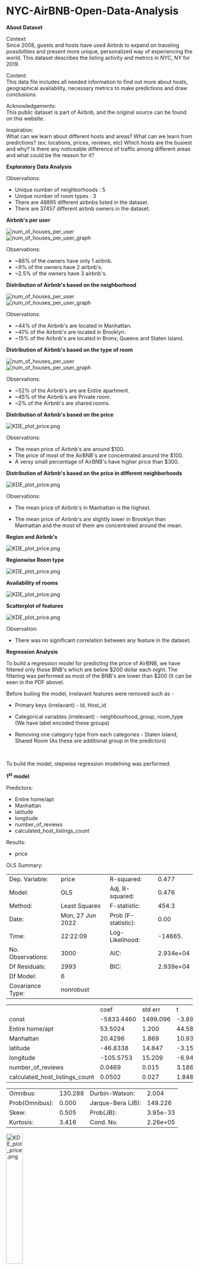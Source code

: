 # NYC-AirBNB-Open-Data-Analysis

<b>About Dataset</b>

Context: <br>
Since 2008, guests and hosts have used Airbnb to expand on traveling possibilities and present more unique, personalized way of experiencing the world. This dataset describes the listing activity and metrics in NYC, NY for 2019.

Content: <br>
This data file includes all needed information to find out more about hosts, geographical availability, necessary metrics to make predictions and draw conclusions.

Acknowledgements: <br>
This public dataset is part of Airbnb, and the original source can be found on this website.

Inspiration: <br>
What can we learn about different hosts and areas?
What can we learn from predictions? (ex: locations, prices, reviews, etc)
Which hosts are the busiest and why?
Is there any noticeable difference of traffic among different areas and what could be the reason for it?

<b>Exploratory Data Analysis</b>

Observations:

- Unique number of neighborhoods : 5
- Unique number of room types : 3
- There are 48895 different airbnbs listed in the dataset.
- There are 37457 different airbnb owners in the dataset.

<b>Airbnb's per user</b>

<img src="pictures/num_of_houses_per_user.JPG" alt="num_of_houses_per_user">
<br>
<img src="pictures/num_of_houses_per_user_graph.png" alt="num_of_houses_per_user_graph">
<br>

Observations:

- ~86% of the owners have only 1 airbnb.
- ~9% of the owners have 2 airbnb's.
- ~2.5% of the owners have 3 airbnb's.

<b>Distribution of Airbnb's based on the neighborhood</b>

<img src="pictures/num_of_airbnbs_per_neighborhood.JPG" alt="num_of_houses_per_user">
<br>
<img src="pictures/num_of_airbnbs_per_neighborhood_graph.png" alt="num_of_houses_per_user_graph">
<br>

Observations:

- ~44% of the Airbnb's are located in Manhattan.
- ~41% of the Airbnb's are located in Brooklyn.
- ~15% of the Airbnb's are located in Bronx, Queens and Staten Island.


<b>Distribution of Airbnb's based on the type of room</b>

<img src="pictures/types_of_rooms_in_airbnb.JPG" alt="num_of_houses_per_user">
<br>
<img src="pictures/types_of_rooms_in_airbnb_graph.png" alt="num_of_houses_per_user_graph">
<br>

Observations:

- ~52% of the Airbnb's are are Entire apartment.
- ~45% of the Airbnb's are Private room.
- ~2% of the Airbnb's are shared rooms.


<b>Distribution of Airbnb's based on the price</b>

<img src="pictures/KDE_plot_price.png" alt="KDE_plot_price.png">

Observations:

- The mean price of Airbnb's are around $100.
- The price of most of the AirBNB's are concentrated around the $100. 
- A versy small percentage of AirBNB's have higher price than $300.

<b>Distribution of Airbnb's based on the price in different neighborhoods</b>

<img src="pictures/KDE_plot_price_neighborhood.png" alt="KDE_plot_price.png">

Observations:

- The mean price of Airbnb's in Manhattan is the highest.

- The mean price of Airbnb's are slightly lower in Brooklyn than Manhattan and the most of them are concentrated around the mean.

<b>Region and Airbnb's</b>

<img src="pictures/KDE_plot_price_neighborhood.png" alt="KDE_plot_price.png">

<b>Regionwise Room type</b>

<img src="pictures/types_of_room_region.png" alt="KDE_plot_price.png">

<b>Availability of rooms</b>

<img src="pictures/availablity_region.png" alt="KDE_plot_price.png">

<b>Scatterplot of features</b>

<img src="pictures/scatterplot.png" alt="KDE_plot_price.png">

Observation:

- There was no significant correlation between any feature in the dataset.

<b>Regression Analysis</b>

To build a regression model for predicting the price of AirBNB, we have filtered only those BNB's which are below $200 dollar each night. The filtering was performed as most of the BNB's are lower than $200 (It can be seen in the PDF above).
<br>

Before builing the model, irrelavant features were removed such as - 

 - Primary keys (irrelavant) - Id, Host_id

 - Categorical variables (irrelevant) - neighbourhood_group, room_type
   (We have label encoded these groups)

 - Removing one category type from each categories - Staten Island, Shared Room
   (As these are additional group in the predictors)

<br>

To build the model, stepwise regression modelning was performed.

<b>1<sup>st</sup> model</b>

Predictors:

- Entire home/apt
- Manhattan
- latitude
- longitude 
- number_of_reviews 
- calculated_host_listings_count

Results:

- price

OLS Summary:

<table>
	<tr><td>Dep. Variable:</td>                  <td>price</td>   <td>R-squared:</td>                       <td>0.477</td>
	<tr><td>Model:</td>                        <td>OLS</td>   <td>Adj. R-squared:</td>                  <td>0.476</td></tr>
	<tr><td>Method:</td>                 <td>Least Squares</td>   <td>F-statistic:</td>                  <td>454.3 </td></tr>
	<tr><td>Date:</td>                <td>Mon, 27 Jun 2022</td>   <td>Prob (F-statistic):</td>               <td>0.00 </td></tr>
	<tr><td>Time:</td>                        <td>22:22:09</td>   <td>Log-Likelihood:</td>                <td>-14665. </td></tr>
	<tr><td>No. Observations:</td>                <td>3000</td>   <td>AIC:</td>                         <td>2.934e+04 </td></tr>
	<tr><td>Df Residuals:</td>                    <td>2993</td>   <td>BIC:</td>                         <td>2.939e+04 </td></tr>
	<tr><td>Df Model:</td>                           <td>6</td>    <td></td>                                 <td></td>     </tr>
	<tr><td>Covariance Type:</td>            <td>nonrobust</td>        <td></td>                             <td></td>     </tr>
</table>

<table>
	<tr><td></td><td>coef</td><td>std err</td><td>t</td><td>P>|t|</td><td>[0.025</td><td>0.975]</td></tr>
	<tr><td>const</td><td>-5833.4460</td><td>1499.096</td><td>-3.891</td><td>0.000</td><td>-8772.808</td><td>-2894.084</td></tr>
	<tr><td>Entire home/apt</td><td>53.5024</td><td>1.200</td><td>44.586</td><td>0.000</td><td>51.150</td><td>55.855</td></tr>
	<tr><td>Manhattan</td><td>20.4296</td><td>1.869</td><td>10.933</td><td>0.000</td><td>16.766</td><td>24.093</td></tr>
	<tr><td>latitude</td><td>-46.8338</td><td>14.847</td><td>-3.155</td><td>0.002</td><td>-75.944</td><td>-17.723</td></tr>
	<tr><td>longitude</td><td>-105.5753</td><td>15.209</td><td>-6.941</td><td>0.000</td><td>-135.397</td><td>-75.753</td></tr>
	<tr><td>number_of_reviews</td><td>0.0469</td><td>0.015</td><td>3.186</td><td>0.001</td><td>0.018</td><td>0.076</td></tr>
	<tr><td>calculated_host_listings_count</td><td>0.0502</td><td>0.027</td><td>1.848</td><td>0.065</td><td>-0.003</td><td>0.103</td></tr>
</table>	
 
<table>	
	<tr><td>Omnibus:</td><td>130.288</td><td>Durbin-Watson:</td><td>2.004</td></tr>
	<tr><td>Prob(Omnibus):</td><td>0.000</td><td>Jarque-Bera (JB):</td><td>149.226</td></tr>
	<tr><td>Skew:</td><td>0.505</td><td>Prob(JB):</td><td>3.95e-33</td></tr>
	<tr><td>Kurtosis:</td><td>3.416</td><td>Cond. No.</td><td>2.26e+05</td></tr>
</table>


<img src="pictures/first_iteration.jpeg" width="30%" alt="KDE_plot_price.png">
 
Let's visualize the residual plot:

<img src="pictures/first_iteration_residual.jpeg" width="70%" alt="KDE_plot_price.png">

Observation:

- Since we can see the residuals are negative in for the datapoints at the beginning which later become positive, We can see a increasing trend in residual errors.

To reduce the linearity in the residual errors, we can perform transformations in predictors and the results.

<b>2<sup>nd</sup> model</b>

Predictors:

- Entire home/apt
- Manhattan
- latitude
- longitude 
- number_of_reviews 
- calculated_host_listings_count
- square of latitude
- square of longitude
- square of number of reviews
- square of calculated host listings count

Results:

- sqaured root of price


OLS Regression Results:

<table>
	<tr><td>Dep. Variable:</td>                  <td>price</td>   <td>R-squared:</td>                       <td>0.512</td>
	<tr><td>Model:</td>                        <td>OLS</td>   <td>Adj. R-squared:</td>                  <td>0.510</td></tr>
	<tr><td>Method:</td>                 <td>Least Squares</td>   <td>F-statistic:</td>                  <td>313.6 </td></tr>
	<tr><td>Date:</td>                <td>Mon, 27 Jun 2022</td>   <td>Prob (F-statistic):</td>               <td>0.00</td></tr>
	<tr><td>Time:</td>                        <td>22:27:22</td>   <td>Log-Likelihood:</td>                <td>-5610.3</td></tr>
	<tr><td>No. Observations:</td>                <td>3000</td>   <td>AIC:</td>                         <td>1.124e+04</td></tr>
	<tr><td>Df Residuals:</td>                    <td>2989</td>   <td>BIC:</td>                         <td>1.131e+04 </td></tr>
	<tr><td>Df Model:</td>                           <td>10</td>    <td></td>                                 <td></td>     </tr>
	<tr><td>Covariance Type:</td>            <td>nonrobust</td>        <td></td>                             <td></td>     </tr>
</table>

<table>
	<tr><td></td><td>coef</td><td>std err</td><td>t</td><td>P>|t|</td><td>[0.025</td><td>0.975]</td></tr>
	<tr><td>const</td><td>-9.322e+04</td><td>3.45e+04</td><td>-2.705</td><td>0.007</td><td>-1.61e+05</td><td>-2.57e+04</td></tr>
	<tr><td>Entire home/apt</td><td>2.7036</td><td>0.059</td><td>45.998</td><td>0.000</td><td>2.588</td><td>2.819</td></tr>
	<tr><td>longitude</td><td>1415.4808</td><td>937.737</td><td>1.509</td><td>0.131</td><td>-423.194</td><td>3254.156</td></tr>
	<tr><td>latitude</td><td>7135.9938</td><td>559.093</td><td>12.764</td><td>0.000</td><td>6039.748</td><td>8232.240</td></tr>
	<tr><td>Manhattan</td><td>0.9104</td><td>0.096</td><td>9.457</td><td>0.000</td><td>0.722</td><td>1.099</td></tr>
	<tr><td>number_of_reviews</td><td>0.0008</td><td>0.002</td><td>0.429</td><td>0.668</td><td>-0.003</td><td>0.004</td></tr>
	<tr><td>calculated_host_listings_count</td><td>-0.0081</td><td>0.004</td><td>-2.264</td><td>0.024</td><td>-0.015</td><td>0.001</td></tr>
	<tr><td>longitude_2</td><td>9.6156</td><td>6.344</td><td>1.516</td><td>0.130</td><td>-2.824</td><td>22.055</td></tr>
	<tr><td>latitude_2</td><td>-87.6058</td><td>6.861</td><td>-12.768</td><td>0.000</td><td>-101.059</td><td>-74.152</td></tr>
	<tr><td>number_of_reviews_2</td><td>1.099e-05</td><td>1.02e-05</td><td>1.076</td><td>0.282</td><td>-9.04e-06</td><td>3.1e-05</td></tr>
	<tr><td>calculated_host_listings_count_2</td><td>3.112e-05</td><td>1.24e-05</td><td>2.516</td><td>0.012</td><td>6.87e-06</td><td>5.54e-05</td></tr>
</table>	
 
<table>	
	<tr><td>Omnibus:</td><td>73.297</td><td>Durbin-Watson:</td><td>2.017</td></tr>
	<tr><td>Prob(Omnibus):</td><td>0.000</td><td>Jarque-Bera (JB):</td><td>85.001</td></tr>
	<tr><td>Skew:</td><td>0.335</td><td>Prob(JB):</td><td>3.49e-19</td></tr>
	<tr><td>Kurtosis:</td><td>3.481</td><td>Cond. No.</td><td>9.12e+09</td></tr>
</table>


<img src="pictures/second_iteration.jpeg" width="30%" alt="KDE_plot_price.png">
 
Let's visualize the residual plot:

<img src="pictures/second_iteration_residuals.jpeg" width="70%" alt="KDE_plot_price.png">

Let's check the condition of equal variance using Levene's test:

<b>statistic=18.386483526081904</b><br>
<b>pvalue=1.860245656713538e-05</b>

Observation:

- There is still some upward trend remaining in the data but it had been reduced significantly. 
- The constant vaiance condition is not met in this case, so we have to reduce it too.


To reduce the linearity in the residual errors and bringing constant variance in the residual errors, we can perform transformations in predictors and the results. In addition to transformations we have used Weighted least squared Regression this time, to fit the model better.

<b>3<sup>rd</sup> model</b>

Predictors:

- Entire home/apt
- Manhattan
- latitude
- longitude 
- number_of_reviews 
- calculated_host_listings_count
- square of latitude
- square of longitude
- square of number of reviews
- square of calculated host listings count
- cube of longitude
- cube of calculated host listings count
- combined effect of longitude and calculated host listings count
- combined effect of numnber of reviews and calculated host listings count
- combined effect of Manhattan, entire apartment or not and number of reviews
- combined effect of Manhattan, enitre apartment or not and availability of apartment
- combined effect of Manhattan, longitude and latitude
- combined effect of entire apartment, longitude, latitude and Manhattan
- combined effect of squared longitude, squared latitude and number of reviews

Results:

- root under four of price

WLS Regression Resutls:

<table>
	<tr><td>Dep. Variable:</td>                  <td>price</td>   <td>R-squared:</td>                   <td>0.645</td>
	<tr><td>Model:</td>                        <td>WLS</td>   <td>Adj. R-squared:</td>                  <td>0.643</td></tr>
	<tr><td>Method:</td>                 <td>Least Squares</td>   <td>F-statistic:</td>                 <td>284.7 </td></tr>
	<tr><td>Date:</td>                <td>Mon, 27 Jun 2022</td>   <td>Prob (F-statistic):</td>          <td>0.00</td></tr>
	<tr><td>Time:</td>                        <td>22:47:10</td>   <td>Log-Likelihood:</td>              <td>-7739.2</td></tr>
	<tr><td>No. Observations:</td>                <td>3000</td>   <td>AIC:</td>                         <td>1.552e+04</td></tr>
	<tr><td>Df Residuals:</td>                    <td>2980</td>   <td>BIC:</td>                         <td>1.564e+04 </td></tr>
	<tr><td>Df Model:</td>                           <td>19</td>  <td></td>                             <td></td></tr>
	<tr><td>Covariance Type:</td>            <td>nonrobust</td>   <td></td>                             <td></td></tr>
</table>

<table>
	<tr><td></td><td>coef</td><td>std err</td><td>t</td><td>P>|t|</td><td>[0.025</td><td>0.975]</td></tr>
	<tr><td>const</td><td>-9126.3851</td><td>1430.266</td><td>-6.381</td><td>0.000</td><td>-1.19e+04</td><td>-6321.976</td></tr>
	<tr><td>Entire home/apt</td><td>0.4937</td><td>0.011</td><td>45.199</td><td>0.000</td><td>0.472</td><td>0.515</td></tr>
	<tr><td>number_of_reviews</td><td>-1.0537</td><td>0.184</td><td>-5.726</td><td>0.000</td><td>-1.415</td><td>-0.693</td></tr>
	<tr><td>calculated_host_listings_count</td><td>-1.0105</td><td>1.327</td><td>-0.761</td><td>0.447</td><td>-3.613</td><td>1.592</td></tr>
	<tr><td>longitude_2</td><td>-2.1726</td><td>0.764</td><td>-2.844</td><td>0.004</td><td>-3.671</td><td>-0.675</td></tr>
	<tr><td>latitude_2</td><td>23.6591</td><td>1.271</td><td>18.621</td><td>0.000</td><td>21.168</td><td>26.150</td></tr>
	<tr><td>number_of_reviews_2</td><td>1.236e-05</td><td>2.72e-06</td><td>4.551</td><td>0.000</td><td>7.04e-06</td><td>1.77e-05</td></tr>
	<tr><td>calculated_host_listings_count_2</td><td>0.0003</td><td>2.3e-05</td><td>10.968</td><td>0.000</td><td>0.000</td><td>0.000</td></tr>
	<tr><td>longitude_3</td><td>-0.0196</td><td>0.007</td><td>-2.846</td><td>0.004</td><td>-0.033</td><td>-0.006</td></tr>
	<tr><td>latitude_3</td><td>-0.3873</td><td>0.021</td><td>-18.629</td><td>0.000</td><td>-0.428</td><td>-0.347</td></tr>
	<tr><td>calculated_host_listings_count_3</td><td>-6.423e-07</td><td>6.95e-08</td><td>-9.244</td><td>0.000</td><td>-7.79e-07</td><td>-5.06e-07</td></tr>
	<tr><td>longitude_chlc</td><td>0.0489</td><td>0.015</td><td>3.319</td><td>0.001</td><td>0.020</td><td>0.078</td></tr>
	<tr><td>latitude_number_of_reviews</td><td>0.0454</td><td>0.008</td><td>5.717</td><td>0.000</td><td>0.030</td><td>0.061</td></tr>
	<tr><td>latitude_chls</td><td>0.1133</td><td>0.017</td><td>6.712</td><td>0.000</td><td>0.080</td><td>0.146</td></tr>
	<tr><td>number_of_reviews_chls</td><td>3.562e-08</td><td>1.26e-08</td><td>2.835</td><td>0.005</td><td>1.1e-08</td><td>6.03e-08</td></tr>
	<tr><td>manhattan_entire_apt_num_reviews</td><td>-0.0022</td><td>0.001</td><td>-3.214</td><td>0.001</td><td>-0.003</td><td>-0.001</td></tr>
	<tr><td>manhattan_entire_apt_available</td><td>0.0006</td><td>8.02e-05</td><td>7.405</td><td>0.000</td><td>0.000</td><td>0.001</td></tr>
	<tr><td>manhattan_long_lat</td><td>-8.5e-05</td><td>5.13e-06</td><td>-16.559</td><td>0.000</td><td>-9.51e-05</td><td>-7.49e-05</td></tr>
	<tr><td>entire_home_long_lat_manhattan</td><td>5.484e-05</td><td>6.46e-06</td><td>8.485</td><td>0.000</td><td>4.22e-05</td><td>6.75e-05</td></tr>
	<tr><td>long_2_lat_2_number_of_reviews</td><td>-8.766e-08</td><td>1.71e-08</td><td>-5.128</td><td>0.000</td><td>-1.21e-07</td><td>-5.41e-08</td></tr>
	
</table>	
 
<table>	
	<tr><td>Omnibus:</td><td>1170.517</td><td>Durbin-Watson:</td><td>1.884</td></tr>
	<tr><td>Prob(Omnibus):</td><td>0.000</td><td>Jarque-Bera (JB):</td><td>248821.793</td></tr>
	<tr><td>Skew:</td><td>-0.667</td><td>Prob(JB):</td><td>0.00</td></tr>
	<tr><td>Kurtosis:</td><td>47.596</td><td>Cond. No.</td><td>1.21e+14</td></tr>
</table>

<img src="pictures/third_iteration.jpeg" width="30%" alt="KDE_plot_price.png">
 
Let's visualize the residual plot:

<img src="pictures/third_iteration_residuals.jpeg" width="70%" alt="KDE_plot_price.png">

Let's check the condition of equal variance using Levene's test:

<b>statistic=2.885560933873544</b><br>
<b>pvalue=0.08948063279615048</b>

Let's check the conditions of normality of this model:

<img src="pictures/third_iteration_normal.jpeg" width="70%" alt="KDE_plot_price.png">


Observation:

- The trend in the residuals have been removed significatly. There are some data points which have higher residual errors. 
- The constant vaiance condition is met in this case. It can be seen from the Levene's test.
- The normality condition of residuals is not met as there are some residuals which are outlier


Future Score:

- We can remove the outlier or high leverage points to further improve the model.
- We can explore Tree based or Neural network based techniques to improve the model further.
